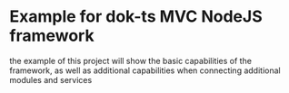 # Example for dok-ts MVC NodeJS framework

the example of this project will show the basic capabilities of the framework, as well as additional capabilities when connecting additional modules and services
